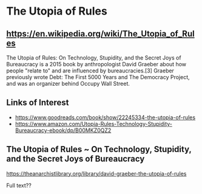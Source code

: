 # The Utopia of Rules

## https://en.wikipedia.org/wiki/The_Utopia_of_Rules

The Utopia of Rules: On Technology, Stupidity, and the Secret Joys of Bureaucracy is a 2015 book by anthropologist David Graeber about how people "relate to" and are influenced by bureaucracies.[3] Graeber previously wrote Debt: The First 5000 Years and The Democracy Project, and was an organizer behind Occupy Wall Street.

## Links of Interest

* https://www.goodreads.com/book/show/22245334-the-utopia-of-rules
* https://www.amazon.com/Utopia-Rules-Technology-Stupidity-Bureaucracy-ebook/dp/B00MKZ0QZ2


## The Utopia of Rules ~ On Technology, Stupidity, and the Secret Joys of Bureaucracy

https://theanarchistlibrary.org/library/david-graeber-the-utopia-of-rules

Full text??

